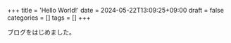 +++
title = 'Hello World!'
date = 2024-05-22T13:09:25+09:00
draft = false
categories = []
tags = []
+++

ブログをはじめました。

<!--more-->
